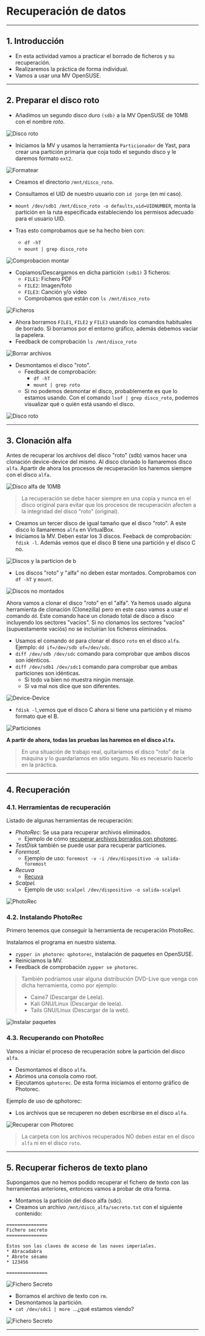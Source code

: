 
# Recuperación de datos

---

## 1. Introducción

* En esta actividad vamos a practicar el borrado de ficheros y su recuperación.
* Realizaremos la práctica de forma individual.
* Vamos a usar una MV OpenSUSE.

---

## 2. Preparar el disco roto

* Añadimos un segundo disco duro `(sdb)` a la MV OpenSUSE de 10MB con el nombre *roto*.

![Disco roto](./images/disco-roto.png)

* Iniciamos la MV y usamos la herramienta `Particionador` de Yast, para crear una partición primaria que coja todo el segundo disco y le daremos formato `ext2`.

![Formatear](./images/ext2.png)

* Creamos el directorio `/mnt/disco_roto`.

* Consultamos el UID de nuestro usuario con `id jorge` (en mi caso).
* `mount /dev/sdb1 /mnt/disco_roto -o defaults,uid=UIDNUMBER`, monta la partición en la ruta especificada estableciendo los permisos adecuado para el usuario UID.

* Tras esto comprobamos que se ha hecho bien con:
  * `df -hT`
  * `mount | grep disco_roto`

![Comprobacion montar](./images/comprobacion-1.png)

* Copiamos/Descargamos en dicha partición `(sdb1)` 3 ficheros:
  * `FILE1`: Fichero PDF
  * `FILE2`: Imagen/foto
  * `FILE3`: Canción y/o vídeo
  * Comprobamos que están con `ls /mnt/disco_roto`

![Ficheros](./images/files.png)

* Ahora borramos `FILE1`, `FILE2` y `FILE3` usando los comandos habituales de borrado. Si borramos por el entorno gráfico, además debemos vaciar la papelera.
* Feedback de comprobación `ls /mnt/disco_roto`

![Borrar archivos](./images/borrado.png)

* Desmontamos el disco "roto".
  * Feedback de comprobación:
    * `df -hT`
    * `mount | grep roto`
  * Si no podemos desmontar el disco, probablemente es que lo estamos usando. Con el comando `lsof | grep disco_roto`, podemos visualizar qué o quién está usando el disco.

![Disco roto](./images/desmontado.png)

---

## 3. Clonación alfa

Antes de recuperar los archivos del disco "roto" (sdb) vamos hacer una clonación
device-device del mismo. Al disco clonado lo llamaremos disco `alfa`. Apartir de
ahora los procesos de recuperación los haremos siempre con el disco `alfa`.

![Disco alfa de 10MB](./images/disco-alfa.png)

> La recuperación se debe hacer siempre en una copia y nunca en el disco original
para evitar que los procesos de recuperación afecten a la integridad del disco
"roto" (original).

* Creamos un tercer disco de igual tamaño que el disco "roto". A este disco lo
llamaremos `alfa` en VirtualBox.
* Iniciamos la MV. Deben estar los 3 discos. Feeback de comprobación: `fdisk -l`.
Además vemos que el disco B tiene una partición y el disco C no.

![Discos y la particion de b](./images/discos-bc.png)

* Los discos "roto" y "alfa" no deben estar montados. Comprobamos con `df -hT` y `mount`.

![Discos no montados](./images/no-montados.png)

Ahora vamos a clonar el disco "roto" en el "alfa". Ya hemos usado alguna herramienta
de clonación (Clonezilla) pero en este caso vamos a usar el comando `dd`.
Este comando hace un clonado total de disco a disco incluyendo los sectores "vacíos".
Si no clonamos los sectores "vacíos" (supuestamente vaciós) no se incluirían
los ficheros eliminados.

* Usamos el comando `dd` para clonar el disco `roto` en el disco `alfa`.
Ejemplo: `dd if=/dev/sdb of=/dev/sdc`.
* `diff /dev/sdb /dev/sdc` comando para comprobar que ambos discos son idénticos.
* `diff /dev/sdb1 /dev/sdc1` comando para comprobar que ambas particiones son idénticas.
    * Si todo va bien no muestra ningún mensaje.
    * Si va mal nos dice que son diferentes.

![Device-Device](./images/clonacion.png)

* `fdisk -l`,vemos que el disco C ahora si tiene una partición y el mismo formato que el B.

![Particiones](./images/particion-doble.png)

**A partir de ahora, todas las pruebas las haremos en el disco `alfa`.**

> En una situación de trabajo real, quitaríamos el disco "roto" de la máquina y
lo guardaríamos en sitio seguro. No es necesario hacerlo en la práctica.

---

## 4. Recuperación

### 4.1. Herramientas de recuperación

Listado de algunas herramientas de recuperación:
* *PhotoRec:* Se usa para recuperar archivos eliminados.
    * Ejemplo de cómo [recuperar archivos borrados con photorec](http://blog.desdelinux.net/recuperar-archivos-borrados-facilmente-con-photorec-desde-la-consola/).
* *TestDisk* también se puede usar para recuperar particiones.
* *Foremost.*
    * Ejemplo de uso: `foremost -v -i /dev/dispositivo -o salida-foremost`
* *Recuva*
    * [Recuva](http://www.piriform.com/recuva)
* *Scalpel.*
    * Ejemplo de uso: `scalpel /dev/dispositivo -o salida-scalpel`

![PhotoRec](./images/photorec.png)

### 4.2. Instalando PhotoRec

Primero tenemos que conseguir la herramienta de recuperación PhotoRec.

Instalamos el programa en nuestro sistema.
* `zypper in photorec qphotorec`, instalación de paquetes en OpenSUSE.
* Reiniciamos la MV.
* Feedback de comprobación `zypper se photorec`.

> También podríamos usar alguna distribución DVD-Live que venga con dicha herramienta, como por ejemplo:
> * Caine7 (Descargar de Leela).
> * Kali GNU/Linux (Descargar de leela).
> * Tails GNU/Linux (Descargar de la web).

![Instalar paquetes](./images/instalado.png)

### 4.3. Recuperando con PhotoRec

Vamos a iniciar el proceso de recuperación sobre la partición del disco `alfa`.
* Desmontamos el disco `alfa`.
* Abrimos una consola como root.
* Ejecutamos `qphotorec`. De esta forma iniciamos el entorno gráfico de Photorec.

Ejemplo de uso de qphotorec:

* Los archivos que se recuperen no deben escribirse en el disco `alfa`.

![Recuperar con Photorec](./images/encontrados.png)

> La carpeta con los archivos recuperados NO deben estar en el disco `alfa` ni en el disco `roto`.

---

## 5. Recuperar ficheros de texto plano

Supongamos que no hemos podido recuperar el fichero de texto con las herramientas anteriores,
entonces vamos a probar de otra forma.

* Montamos la partición del disco alfa (sdc).
* Creamos un archivo `/mnt/disco_alfa/secreto.txt` con el siguiente contenido:

```
===============
Fichero secreto
===============

Estos son las claves de acceso de las naves imperiales.
* Abracadabra
* Ábrete sésamo
* 123456

===============
```

![Fichero Secreto](./images/secreto.png)

* Borramos el archivo de texto con `rm`.
* Desmontamos la partición.
* `cat /dev/sdc1 | more `...¿qué estamos viendo?

![Fichero Secreto](./images/secreto-encontrado.png)

---
